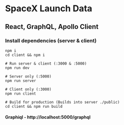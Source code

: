 # SpaceX Launch Data

## React, GraphQL, Apollo Client

### Install dependencies (server & client)
```shell
npm i
cd client && npm i

# Run server & client (:3000 & :5000)
npm run dev

# Server only (:5000)
npm run server

# Client only (:3000)
npm run client

# Build for production (Builds into server ./public)
cd client && npm run build
```

#### Graphiql - http://localhost:5000/graphql
